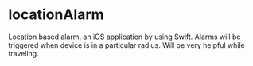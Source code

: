 # locationAlarm
Location based alarm, an iOS application by using Swift. Alarms will be triggered when device is in a particular radius. Will be very helpful while traveling.

